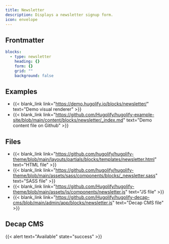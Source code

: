 ```yaml
---
title: Newsletter
description: Displays a newsletter signup form.
icon: envelope
---
```


## Frontmatter

```yml
blocks:
  - type: newsletter
    heading: {}
    form: {}
    grid: ""
    background: false
```

## Examples

- {{< blank_link link="https://demo.hugolify.io/blocks/newsletter/" text="Demo visual renderer" >}}
- {{< blank_link link="https://github.com/Hugolify/hugolify-example-site/blob/main/content/blocks/newsletter/_index.md" text="Demo content file on Github" >}}

## Files

- {{< blank_link link="https://github.com/hugolify/hugolify-theme/blob/main/layouts/partials/blocks/templates/newsletter.html" text="HTML file" >}}
- {{< blank_link link="https://github.com/hugolify/hugolify-theme/blob/main/assets/sass/components/blocks/_newsletter.sass" text="SASS file" >}}
- {{< blank_link link="https://github.com/Hugolify/hugolify-theme/blob/main/assets/js/components/newsletter.js" text="JS file" >}}
- {{< blank_link link="https://github.com/Hugolify/hugolify-decap-cms/blob/main/admin/app/blocks/newsletter.js" text="Decap CMS file" >}}

## Decap CMS

{{< alert text="Available" state="success" >}}
